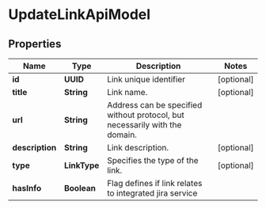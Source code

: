 

# UpdateLinkApiModel


## Properties

| Name | Type | Description | Notes |
|------------ | ------------- | ------------- | -------------|
|**id** | **UUID** | Link unique identifier |  [optional] |
|**title** | **String** | Link name. |  [optional] |
|**url** | **String** | Address can be specified without protocol, but necessarily with the domain. |  |
|**description** | **String** | Link description. |  [optional] |
|**type** | **LinkType** | Specifies the type of the link. |  [optional] |
|**hasInfo** | **Boolean** | Flag defines if link relates to integrated jira service |  |



